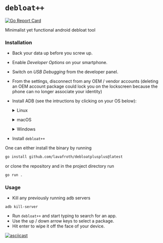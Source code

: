 # `debloat++`
[![Go Report Card](https://goreportcard.com/badge/github.com/lavafroth/debloatplusplus)](https://goreportcard.com/report/github.com/lavafroth/debloatplusplus)

Minimalist yet functional android debloat tool

### Installation

- Back your data up before you screw up.
- Enable *Developer Options* on your smartphone.
- Switch on *USB Debugging* from the developer panel.
- From the settings, disconnect from any OEM / vendor accounts (deleting an OEM account package could lock you on the lockscreen because the phone can no longer associate your identity)
- Install ADB (see the intructions by clicking on your OS below):
  <p>
  <details>
  <summary>Linux</summary>

  Debian Base:
  ```bash
  sudo apt install android-sdk-platform-tools
  ```

  Arch-Linux Base:
  ```bash
  sudo pacman -S android-tools
  ```

  Red Hat Base:
  ```bash
  sudo yum install android-tools
  ```

  OpenSUSE Base:
  ```bash
  sudo zypper install android-tools
  ```

  </details>
  </p>

  <p>
  <details>
  <summary>macOS</summary>

  - Install [Homebrew](https://brew.sh/)
  - Install *Android platform tools*
    ```bash
    brew install android-platform-tools
    ```
  </details>
  </p>

  <p>
  <details>
  <summary>Windows</summary>

  - Download and extract [android platform tools](https://dl.google.com/android/repository/platform-tools-latest-windows.zip).
  - [Add the extracted folder to your PATH](https://www.architectryan.com/2018/03/17/add-to-the-path-on-windows-10/).
  - [Install USB drivers for your device](https://developer.android.com/studio/run/oem-usb#Drivers)
  - Check your device is detected:
  ```batch
  adb devices
  ```
  </details>
  </p>

- Install `debloat++`

One can either install the binary by running

```bash
go install github.com/lavafroth/debloatplusplus@latest
```

or clone the repository and in the project directory run

```bash
go run .
```

### Usage
- Kill any previously running adb servers
```
adb kill-server
```
- Run `debloat++` and start typing to search for an app.
- Use the up / down arrow keys to select a package.
- Hit enter to wipe it off the face of your device.

[![asciicast](https://asciinema.org/a/511427.svg)](https://asciinema.org/a/511427)
